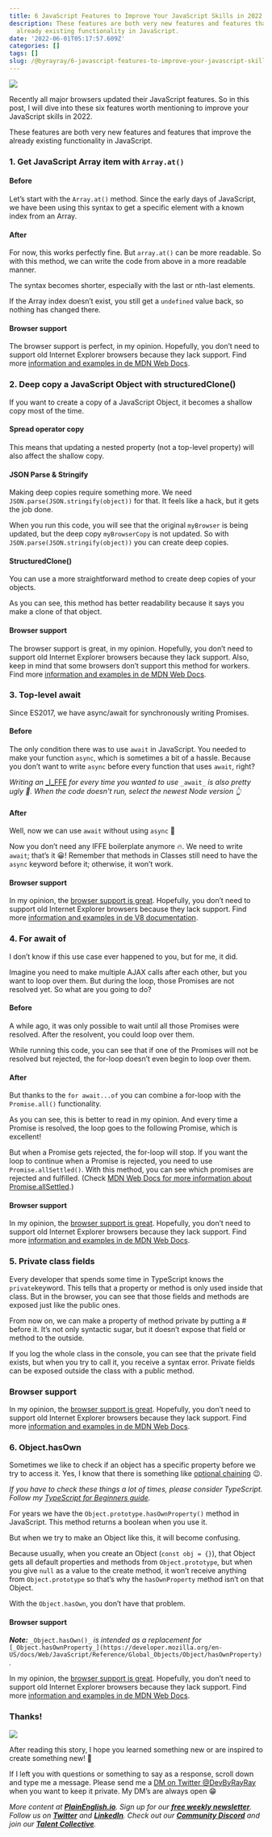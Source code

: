 ```yaml
---
title: 6 JavaScript Features to Improve Your JavaScript Skills in 2022
description: These features are both very new features and features that improve the
  already existing functionality in JavaScript.
date: '2022-06-01T05:17:57.609Z'
categories: []
tags: []
slug: /@byrayray/6-javascript-features-to-improve-your-javascript-skills-in-2022-115296f081df
---
```


![](/images/1____LYzK__xh7lUT__lAwjEASew.png)

Recently all major browsers updated their JavaScript features. So in this post, I will dive into these six features worth mentioning to improve your JavaScript skills in 2022.

These features are both very new features and features that improve the already existing functionality in JavaScript.

### 1\. Get JavaScript Array item with `Array.at()`

#### Before

Let’s start with the `Array.at()` method. Since the early days of JavaScript, we have been using this syntax to get a specific element with a known index from an Array.

#### After

For now, this works perfectly fine. But `array.at()` can be more readable. So with this method, we can write the code from above in a more readable manner.

The syntax becomes shorter, especially with the last or nth-last elements.

If the Array index doesn’t exist, you still get a `undefined` value back, so nothing has changed there.

#### Browser support

The browser support is perfect, in my opinion. Hopefully, you don’t need to support old Internet Explorer browsers because they lack support. Find more [information and examples in de MDN Web Docs](https://developer.mozilla.org/en-US/docs/Web/JavaScript/Reference/Global_Objects/Array/at).

### 2\. Deep copy a JavaScript Object with structuredClone()

If you want to create a copy of a JavaScript Object, it becomes a shallow copy most of the time.

#### Spread operator copy

This means that updating a nested property (not a top-level property) will also affect the shallow copy.

#### JSON Parse & Stringify

Making deep copies require something more. We need `JSON.parse(JSON.stringify(object))` for that. It feels like a hack, but it gets the job done.

When you run this code, you will see that the original `myBrowser` is being updated, but the deep copy `myBrowserCopy` is not updated. So with `JSON.parse(JSON.stringify(object))` you can create deep copies.

#### StructuredClone()

You can use a more straightforward method to create deep copies of your objects.

As you can see, this method has better readability because it says you make a clone of that object.

#### Browser support

The browser support is great, in my opinion. Hopefully, you don’t need to support old Internet Explorer browsers because they lack support. Also, keep in mind that some browsers don’t support this method for workers. Find more [information and examples in de MDN Web Docs](https://developer.mozilla.org/en-US/docs/Web/API/structuredClone).

### 3\. Top-level await

Since ES2017, we have async/await for synchronously writing Promises.

#### Before

The only condition there was to use `await` in JavaScript. You needed to make your function `async`, which is sometimes a bit of a hassle. Because you don’t want to write `async` before every function that uses `await`, right?

_Writing an_ [_I_FFE](https://developer.mozilla.org/en-US/docs/Glossary/IIFE) _for every time you wanted to use_ `_await_` _is also pretty ugly 🤭._ _When the code doesn't run, select the newest Node version 👆_

#### After

Well, now we can use `await` without using `async` 💪

Now you don’t need any IFFE boilerplate anymore 🔥. We need to write `await`; that’s it 😀! Remember that methods in Classes still need to have the `async` keyword before it; otherwise, it won’t work.

#### Browser support

In my opinion, the [browser support is great](https://caniuse.com/mdn-javascript_operators_await_top_level). Hopefully, you don’t need to support old Internet Explorer browsers because they lack support. Find more [information and examples in de V8 documentation](https://v8.dev/features/top-level-await).

### 4\. For await of

I don’t know if this use case ever happened to you, but for me, it did.

Imagine you need to make multiple AJAX calls after each other, but you want to loop over them. But during the loop, those Promises are not resolved yet. So what are you going to do?

#### Before

A while ago, it was only possible to wait until all those Promises were resolved. After the resolvent, you could loop over them.

While running this code, you can see that if one of the Promises will not be resolved but rejected, the for-loop doesn’t even begin to loop over them.

#### After

But thanks to the `for await...of` you can combine a for-loop with the `Promise.all()` functionality.

As you can see, this is better to read in my opinion. And every time a Promise is resolved, the loop goes to the following Promise, which is excellent!

But when a Promise gets rejected, the for-loop will stop. If you want the loop to continue when a Promise is rejected, you need to use `Promise.allSettled()`. With this method, you can see which promises are rejected and fulfilled. (Check [MDN Web Docs for more information about Promise.allSettled](https://developer.mozilla.org/en-US/docs/Web/JavaScript/Reference/Global_Objects/Promise/allSettled).)

#### Browser support

In my opinion, the [browser support is great](https://caniuse.com/mdn-javascript_statements_for_await_of). Hopefully, you don’t need to support old Internet Explorer browsers because they lack support. Find more [information and examples in de MDN Web Docs](https://developer.mozilla.org/en-US/docs/Web/JavaScript/Reference/Statements/for-await...of).

### 5\. Private class fields

Every developer that spends some time in TypeScript knows the `private`keyword. This tells that a property or method is only used inside that class. But in the browser, you can see that those fields and methods are exposed just like the public ones.

From now on, we can make a property of method private by putting a # before it. It’s not only syntactic sugar, but it doesn’t expose that field or method to the outside.

If you log the whole class in the console, you can see that the private field exists, but when you try to call it, you receive a syntax error. Private fields can be exposed outside the class with a public method.

### Browser support

In my opinion, the [browser support is great](https://caniuse.com/mdn-javascript_classes_private_class_fields). Hopefully, you don’t need to support old Internet Explorer browsers because they lack support. Find more [information and examples in de MDN Web Docs](https://developer.mozilla.org/en-US/docs/Web/JavaScript/Reference/Classes/Private_class_fields).

### 6\. Object.hasOwn

Sometimes we like to check if an object has a specific property before we try to access it. Yes, I know that there is something like [optional chaining](https://developer.mozilla.org/en-US/docs/Web/JavaScript/Reference/Operators/Optional_chaining) 😉.

_If you have to check these things a lot of times, please consider TypeScript. Follow my_ [_TypeScript for Beginners guide_](https://levelup.gitconnected.com/typescript-for-beginners-97b568d3e110)_._

For years we have the `Object.prototype.hasOwnProperty()` method in JavaScript. This method returns a boolean when you use it.

But when we try to make an Object like this, it will become confusing.

Because usually, when you create an Object (`const obj = {}`), that Object gets all default properties and methods from `Object.prototype`, but when you give `null` as a value to the create method, it won’t receive anything from `Object.prototype` so that’s why the `hasOwnProperty` method isn’t on that Object.

With the `Object.hasOwn`, you don’t have that problem.

#### Browser support

**_Note:_** `_Object.hasOwn()_` _is intended as a replacement for_ `[_Object.hasOwnProperty_](https://developer.mozilla.org/en-US/docs/Web/JavaScript/Reference/Global_Objects/Object/hasOwnProperty)`_._

In my opinion, the [browser support is great](https://caniuse.com/mdn-javascript_builtins_object_hasown). Hopefully, you don’t need to support old Internet Explorer browsers because they lack support. Find more [information and examples in de MDN Web Docs](https://developer.mozilla.org/en-US/docs/Web/JavaScript/Reference/Global_Objects/Object/hasOwn).

### Thanks!

![](/images/0__RfMUVIhKY6LF__svQ.jpg)

After reading this story, I hope you learned something new or are inspired to create something new! 🤗

If I left you with questions or something to say as a response, scroll down and type me a message. Please send me a [DM on Twitter @DevByRayRay](https://twitter.com/@devbyrayray) when you want to keep it private. My DM’s are always open 😁



_More content at_ [**_PlainEnglish.io_**](https://plainenglish.io/)_. Sign up for our_ [**_free weekly newsletter_**](http://newsletter.plainenglish.io/)_. Follow us on_ [**_Twitter_**](https://twitter.com/inPlainEngHQ) _and_ [**_LinkedIn_**](https://www.linkedin.com/company/inplainenglish/)_. Check out our_ [**_Community Discord_**](https://discord.gg/GtDtUAvyhW) _and join our_ [**_Talent Collective_**](https://inplainenglish.pallet.com/talent/welcome)_._